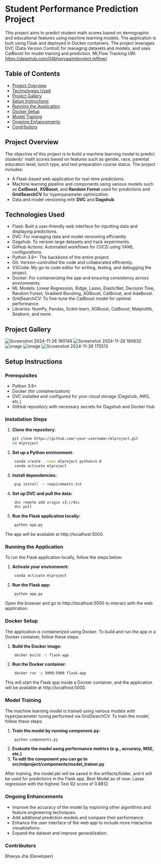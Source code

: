 # Student Performance Prediction Project

This project aims to predict student math scores based on demographic and educational features using machine learning models. The application is built using Flask and deployed in Docker containers. The project leverages DVC (Data Version Control) for managing datasets and models, and uses CatBoost for model training and prediction.
MLFlow Tracking URI: https://dagshub.com/04bhavyaa/mlproject.mlflow/

## Table of Contents

- [Project Overview](#project-overview)
- [Technologies Used](#technologies-used)
- [Project Gallery](#project-galley)
- [Setup Instructions](#setup-instructions)
- [Running the Application](#running-the-application)
- [Docker Setup](#docker-setup)
- [Model Training](#model-training)
- [Ongoing Enhancements](#ongoing-enhancements)
- [Contributors](#contributors)

## Project Overview

The objective of this project is to build a machine learning model to predict students' math scores based on features such as gender, race, parental education level, lunch type, and test preparation course status. The project includes:
- A Flask-based web application for real-time predictions.
- Machine learning pipeline and components using various models such as **CatBoost**, **XGBoost**, and **Random Forest** used for predictions and **GridSearchCV** for hyperparameter optimization.
- Data and model versioning with **DVC** and **Dagshub**.

## Technologies Used
- Flask: Built a user-friendly web interface for inputting data and displaying predictions.
- DVC: For managing data and model versioning efficiently.
- Dagshub: To version large datasets and track experiments.
- GitHub Actions: Automated workflows for CI/CD using YAML configurations.
- Python 3.8+: The backbone of the entire project.
- Git: Version-controlled the code and collaborated efficiently.
- VSCode: My go-to code editor for writing, testing, and debugging the project.
- Docker: For containerizing the app and ensuring consistency across environments.
- ML Models: Linear Regression, Ridge, Lasso, ElasticNet, Decision Tree, Random Forest, Gradient Boosting, XGBoost, CatBoost, and AdaBoost.
- GridSearchCV: To fine-tune the CatBoost model for optimal performance.
- Libraries: NumPy, Pandas, Scikit-learn, XGBoost, CatBoost, Matplotlib, Seaborn, and more.

## Project Gallery
![Screenshot 2024-11-26 180146](https://github.com/user-attachments/assets/1602546c-cbef-4d66-9119-a43ead9b358e)
![Screenshot 2024-11-26 180632](https://github.com/user-attachments/assets/07e5b33f-00a7-48fe-bfb6-ce7b9850e743)
![image](https://github.com/user-attachments/assets/731edf55-cf99-42fd-a9a6-8ceb98d00623)
![image](https://github.com/user-attachments/assets/05a1aebf-0c56-4014-b993-f0084d005311)
![Screenshot 2024-11-26 175513](https://github.com/user-attachments/assets/0e114d4e-ef2c-417c-b3bb-c98062be5107)

## Setup Instructions

### Prerequisites
- Python 3.8+
- Docker (for containerization)
- DVC installed and configured for your cloud storage (Dagshub, AWS, etc.)
- GitHub repository with necessary secrets for Dagshub and Docker Hub

### Installation Steps

1. **Clone the repository**:
   ```bash
   git clone https://github.com/<your-username>/mlproject.git
   cd mlproject
2. **Set up a Python environment**:
   ```bash
    conda create --name mlproject python=3.8
    conda activate mlproject
3. **Install dependencies:**

   ```bash
    pip install -r requirements.txt
4. **Set up DVC and pull the data:**
   ```bash
    dvc remote add origin s3://dvc
    dvc pull
5. **Run the Flask application locally:**
   ```bash
    python app.py
The app will be available at http://localhost:5000.

### Running the Application
To run the Flask application locally, follow the steps below:

1. **Activate your environment:**
   ```bash
    conda activate mlproject
2. **Run the Flask app:**
   ```bash
    python app.py
Open the browser and go to http://localhost:5000 to interact with the web application.

### Docker Setup
The application is containerized using Docker. To build and run the app in a Docker container, follow these steps:

1. **Build the Docker image:**
   ```bash
    docker build -t flask-app .
2. **Run the Docker container:**
   ```bash
    docker run -p 5000:5000 flask-app
This will start the Flask app inside a Docker container, and the application will be available at http://localhost:5000.

### Model Training
The machine learning model is trained using various models with hyperparameter tuning performed via GridSearchCV. To train the model, follow these steps:

1. **Train the model by running component.py:**
   ```bash
    python components.py
2. **Evaluate the model using performance metrics (e.g., accuracy, MSE, etc.)**
3. **To edit the component you can go to src/mlproject/components/model_trainer.py**

After training, the model.pkl will be saved in the artifacts/folder, and it will be used for predictions in the Flask app.
Best Model as of now: Lasso regression with the highest Test R2 score of 0.8812.

### Ongoing Enhancements
- Improve the accuracy of the model by exploring other algorithms and feature engineering techniques.
- Add additional prediction models and compare their performance.
- Enhance the user interface of the web app to include more interactive visualizations.
- Expand the dataset and improve generalization.

### Contributors
Bhavya Jha (Developer)
